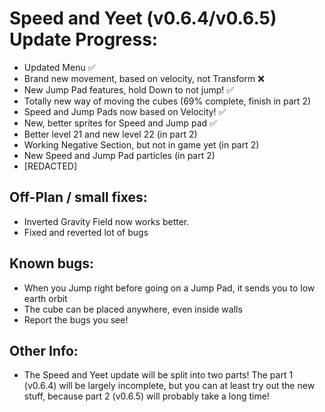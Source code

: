 # Speed and Yeet (v0.6.4/v0.6.5) Update Progress:
- Updated Menu :white_check_mark:
- Brand new movement, based on velocity, not Transform :x:
- New Jump Pad features, hold Down to not jump! :white_check_mark:
- Totally new way of moving the cubes (69% complete, finish in part 2)
- Speed and Jump Pads now based on Velocity! :white_check_mark:
- New, better sprites for Speed and Jump pad :white_check_mark:
- Better level 21 and new level 22 (in part 2)
- Working Negative Section, but not in game yet (in part 2)
- New Speed and Jump Pad particles (in part 2)
- [REDACTED]

## Off-Plan / small fixes:
- Inverted Gravity Field now works better.
- Fixed and reverted lot of bugs

## Known bugs:
- When you Jump right before going on a Jump Pad, it sends you to low earth orbit
- The cube can be placed anywhere, even inside walls
- Report the bugs you see!

## Other Info:
- The Speed and Yeet update will be split into two parts! The part 1 (v0.6.4) will be largely incomplete, but you can at least try out the new stuff, because part 2 (v0.6.5) will probably take a long time!